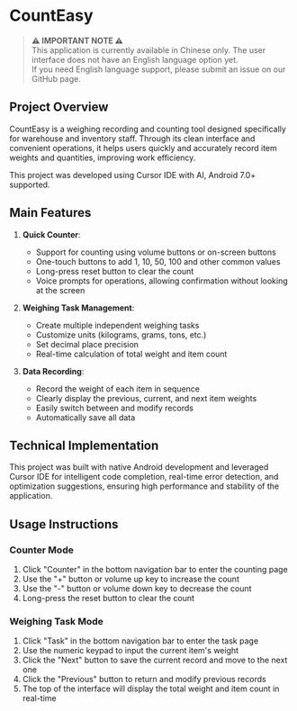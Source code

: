 # CountEasy

> **⚠️ IMPORTANT NOTE ⚠️**  
> This application is currently available in Chinese only. The user interface does not have an English language option yet.  
> If you need English language support, please submit an issue on our GitHub page.

## Project Overview

CountEasy is a weighing recording and counting tool designed specifically for warehouse and inventory staff. Through its clean interface and convenient operations, it helps users quickly and accurately record item weights and quantities, improving work efficiency.

This project was developed using Cursor IDE with AI, Android 7.0+ supported.

## Main Features

1. **Quick Counter**:
   - Support for counting using volume buttons or on-screen buttons
   - One-touch buttons to add 1, 10, 50, 100 and other common values
   - Long-press reset button to clear the count
   - Voice prompts for operations, allowing confirmation without looking at the screen

2. **Weighing Task Management**:
   - Create multiple independent weighing tasks
   - Customize units (kilograms, grams, tons, etc.)
   - Set decimal place precision
   - Real-time calculation of total weight and item count

3. **Data Recording**:
   - Record the weight of each item in sequence
   - Clearly display the previous, current, and next item weights
   - Easily switch between and modify records
   - Automatically save all data

## Technical Implementation

This project was built with native Android development and leveraged Cursor IDE for intelligent code completion, real-time error detection, and optimization suggestions, ensuring high performance and stability of the application.

## Usage Instructions

### Counter Mode

1. Click "Counter" in the bottom navigation bar to enter the counting page
2. Use the "+" button or volume up key to increase the count
3. Use the "-" button or volume down key to decrease the count
4. Long-press the reset button to clear the count

### Weighing Task Mode

1. Click "Task" in the bottom navigation bar to enter the task page
2. Use the numeric keypad to input the current item's weight
3. Click the "Next" button to save the current record and move to the next one
4. Click the "Previous" button to return and modify previous records
5. The top of the interface will display the total weight and item count in real-time 